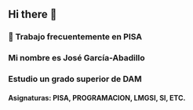 ## Hi there 👋
### 🔭 Trabajo frecuentemente en PISA
### Mi nombre es José García-Abadillo
### Estudio un grado superior de DAM
#### Asignaturas: PISA, PROGRAMACION, LMGSI, SI, ETC.
